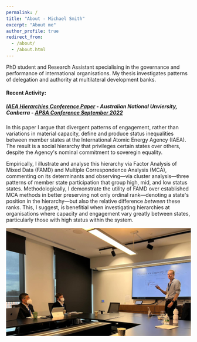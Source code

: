 ```yaml
---
permalink: /
title: "About - Michael Smith"
excerpt: "About me"
author_profile: true
redirect_from: 
  - /about/
  - /about.html
---
```


PhD student and Research Assistant specialising in the governance and performance of international organisations. My thesis investigates patterns of delegation and authority at multilateral development banks.
  
  
  
#### Recent Activity:
##### [IAEA Hierarchies Conference Paper](/talks/2022_09_APSA_IAEA) - Australian National Unviersity, Canberra - [APSA Conference September 2022](https://politicsir.cass.anu.edu.au/events/2022-apsa-annual-conference)
In this paper I argue that divergent patterns of engagement, rather than variations in material capacity, define and produce status inequalities between member states  at the International Atomic Energy Agency (IAEA). The result is a social hierarchy that privileges certain states over others, despite the Agency's nominal commitment to soveregin equality.

Empirically, I illustrate and analyse this hierarchy via Factor Analysis of Mixed Data (FAMD) and Multiple Correspondence Analysis (MCA), commenting on its determinants and observing—via cluster analysis—three patterns of member state participation that group high, mid, and low status states. Methodologically, I demonstrate the utility of FAMD over established MCA methods in better preserving not only ordinal rank—denoting a state's position in the hierarchy—but also the relative difference *between* these ranks. This, I suggest, is benefitial when investigating hierarchies at organisations where capacity and engagement vary greatly between states, particularly those with high status within the system.

![International Relations Stream #3, Monday September 26 2022](/images/APSA_2022_09_Talk_Image.png)

